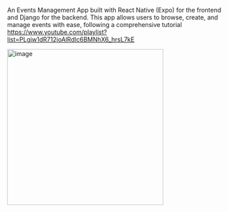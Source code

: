 An Events Management App built with React Native (Expo) for the frontend and Django for the backend. This app allows users to browse, create, and manage events with ease, following a comprehensive tutorial https://www.youtube.com/playlist?list=PLgjw1dR712joAlRdIc6BMNhX6_hrsL7kE

<img width="360" alt="image" src="https://github.com/user-attachments/assets/1bacd497-aa1b-40e8-bda5-ded7e9a1dc98" />
